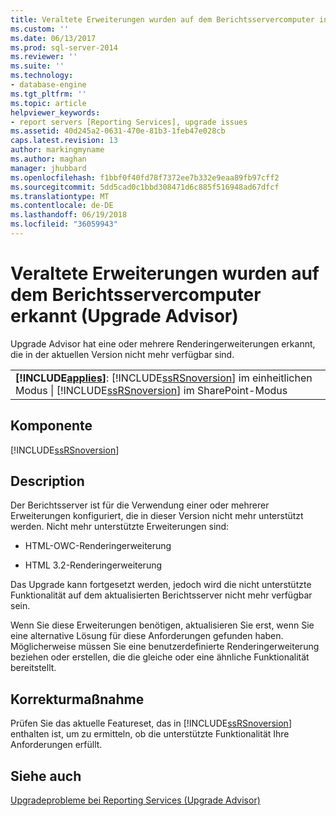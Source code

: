 ```yaml
---
title: Veraltete Erweiterungen wurden auf dem Berichtsservercomputer installiert (Upgrade Advisor) erkannt. | Microsoft Docs
ms.custom: ''
ms.date: 06/13/2017
ms.prod: sql-server-2014
ms.reviewer: ''
ms.suite: ''
ms.technology:
- database-engine
ms.tgt_pltfrm: ''
ms.topic: article
helpviewer_keywords:
- report servers [Reporting Services], upgrade issues
ms.assetid: 40d245a2-0631-470e-81b3-1feb47e028cb
caps.latest.revision: 13
author: markingmyname
ms.author: maghan
manager: jhubbard
ms.openlocfilehash: f1bbf0f40fd78f7372ee7b332e9eaa89fb97cff2
ms.sourcegitcommit: 5dd5cad0c1bbd308471d6c885f516948ad67dfcf
ms.translationtype: MT
ms.contentlocale: de-DE
ms.lasthandoff: 06/19/2018
ms.locfileid: "36059943"
---
```

# <a name="obsolete-extensions-were-detected-on-the-report-server-computer-upgrade-advisor"></a>Veraltete Erweiterungen wurden auf dem Berichtsservercomputer erkannt (Upgrade Advisor)
  Upgrade Advisor hat eine oder mehrere Renderingerweiterungen erkannt, die in der aktuellen Version nicht mehr verfügbar sind.  
  
||  
|-|  
|**[!INCLUDE[applies](../../includes/applies-md.md)]**: [!INCLUDE[ssRSnoversion](../../includes/ssrsnoversion-md.md)] im einheitlichen Modus &#124; [!INCLUDE[ssRSnoversion](../../includes/ssrsnoversion-md.md)] im SharePoint-Modus|  
  
## <a name="component"></a>Komponente  
 [!INCLUDE[ssRSnoversion](../../includes/ssrsnoversion-md.md)]  
  
## <a name="description"></a>Description  
 Der Berichtsserver ist für die Verwendung einer oder mehrerer Erweiterungen konfiguriert, die in dieser Version nicht mehr unterstützt werden. Nicht mehr unterstützte Erweiterungen sind:  
  
-   HTML-OWC-Renderingerweiterung  
  
-   HTML 3.2-Renderingerweiterung  
  
 Das Upgrade kann fortgesetzt werden, jedoch wird die nicht unterstützte Funktionalität auf dem aktualisierten Berichtsserver nicht mehr verfügbar sein.  
  
 Wenn Sie diese Erweiterungen benötigen, aktualisieren Sie erst, wenn Sie eine alternative Lösung für diese Anforderungen gefunden haben. Möglicherweise müssen Sie eine benutzerdefinierte Renderingerweiterung beziehen oder erstellen, die die gleiche oder eine ähnliche Funktionalität bereitstellt.  
  
## <a name="corrective-action"></a>Korrekturmaßnahme  
 Prüfen Sie das aktuelle Featureset, das in [!INCLUDE[ssRSnoversion](../../includes/ssrsnoversion-md.md)] enthalten ist, um zu ermitteln, ob die unterstützte Funktionalität Ihre Anforderungen erfüllt.  
  
## <a name="see-also"></a>Siehe auch  
 [Upgradeprobleme bei Reporting Services &#40;Upgrade Advisor&#41;](../../../2014/sql-server/install/reporting-services-upgrade-issues-upgrade-advisor.md)  
  
  